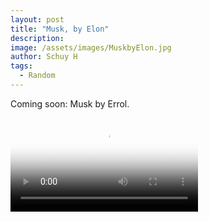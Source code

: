 ```yaml
---
layout: post
title: "Musk, by Elon"
description: 
image: /assets/images/MuskbyElon.jpg
author: Schuy H
tags: 
  - Random
---
```


Coming soon: Musk by Errol. 

 <video controls poster="/assets/images/MuskbyElon.jpg">
  <source src="/assets/images/MuskbyElon.mp4" type="video/mp4">
</video> 

<!--- Image examples: secondary, full width

![Placeholder](/assets/images/171208.jpeg)

![Placeholder](/assets/images/171208.jpeg#full) 

---> 